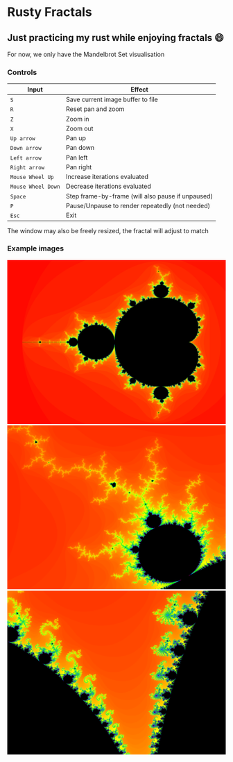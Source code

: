 # Rusty Fractals

## Just practicing my rust while enjoying fractals 😄

For now, we only have the Mandelbrot Set visualisation

### Controls

| Input              | Effect                                            |
| ------------------ | ------------------------------------------------- |
| `S`                | Save current image buffer to file                 |
| `R`                | Reset pan and zoom                                |
| `Z`                | Zoom in                                           |
| `X`                | Zoom out                                          |
| `Up arrow`         | Pan up                                            |
| `Down arrow`       | Pan down                                          |
| `Left arrow`       | Pan left                                          |
| `Right arrow`      | Pan right                                         |
| `Mouse Wheel Up`   | Increase iterations evaluated                     |
| `Mouse Wheel Down` | Decrease iterations evaluated                     |
| `Space`            | Step frame-by-frame (will also pause if unpaused) |
| `P`                | Pause/Unpause to render repeatedly (not needed)   |
| `Esc`              | Exit                                              |

The window may also be freely resized, the fractal will adjust to match

### Example images

![Default zoom, high max iterations](img/zoomed-out-high-iter.png)
![Zoomed in on a bulb with 'lightning'](img/zoomed-in-lightning-bulb.png)
![Zoomed in on the seahorse valley](img/zoomed-in-seahorse-valley.png)
